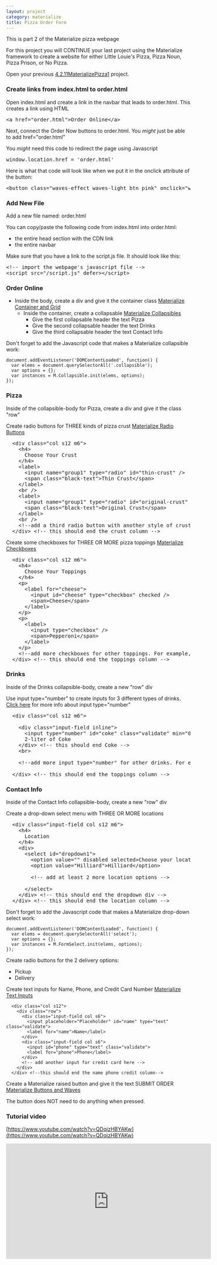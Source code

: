 ```yaml
---
layout: project
category: materialize
title: Pizza Order Form
---
```


This is part 2 of the Materialize pizza webpage


<p><span>For this project you will CONTINUE your last project using the Materialize framework to create a website for either Little Louie's Pizza, Pizza Noun, Pizza Prison, or No Pizza.</span></p>
<p><span>Open your previous <a title="4.2.11MaterializePizza1" href="%24CANVAS_OBJECT_REFERENCE%24/assignments/g6644f8f890f472ed5354a5da6138e740" data-api-endpoint="https://hilliard.instructure.com/api/v1/courses/31582/assignments/847944" data-api-returntype="Assignment">4.2.11MaterializePizza1</a> project.</span></p>
<h3><span>Create links from index.html to order.html</span></h3>
<p><span>Open index.html and create a link in the navbar that leads to order.html. This creates a link using HTML</span></p>
<pre>&lt;a href="order.html"&gt;Order Online&lt;/a&gt;</pre>
<p><span>Next, connect the Order Now buttons to order.html. You <em>might</em> just be able to add href="order.html"</span></p>
<p><span>You <em>might</em> need this code to redirect the page using Javascript</span></p>
<pre><span>window.</span><span class="jspropertycolor">location</span><span>.</span><span class="jspropertycolor">href</span><span> = '</span><span class="jsstringcolor">order.html'</span></pre>
<p><span>Here is what that code will look like when we put it in the onclick attribute of the button:</span></p>
<pre>&lt;button class="waves-effect waves-light btn pink" onclick="window.location.href='order.html'"&gt;ORDER NOW&lt;/button&gt;</pre>
<h3><span>Add New File</span></h3>
<p><span>Add a new file named: order.html</span></p>
<p><span>You can copy/paste the following code from index.html into order.html:</span></p>
<ul>
<li><span>the entire head section with the CDN link</span></li>
<li><span>the entire navbar</span></li>
</ul>
<p><span>Make sure that you have a link to the script.js file. It should look like this:</span></p>
<pre>&lt;!-- import the webpage's javascript file --&gt;<br>&lt;script src="/script.js" defer&gt;&lt;/script&gt;</pre>
<h3><span>Order Online</span></h3>
<ul>
<li>
<span>Inside the body, create a div and give it the container class <a title="Materialize Container and Grid" href="/wd/materialize/materialize-container-and-grid" data-api-endpoint="https://hilliard.instructure.com/api/v1/courses/31582/pages/materialize-container-and-grid" data-api-returntype="Page">Materialize Container and Grid</a></span>
<ul>
<li>
<span>Inside the container, create a collapsable <a title="Materialize Collapsibles" href="/wd/materialize/materialize-collapsibles" data-api-endpoint="https://hilliard.instructure.com/api/v1/courses/31582/pages/materialize-collapsibles" data-api-returntype="Page">Materialize Collapsibles</a></span>
<ul>
<li><span>Give the first collapsable header the text Pizza</span></li>
<li><span>Give the second collapsable header the text Drinks</span></li>
<li><span>Give the third collapsable header the text Contact Info</span></li>
</ul>
</li>
</ul>
</li>
</ul>
<p><span>Don't forget to add the Javascript code that makes a Materialize collapsible work:</span></p>
<pre class=" language-javascript"><code class=" language-javascript"><span class="token punctuation">document.addEventListener('DOMContentLoaded', function() {<br>  var elems = document.querySelectorAll('.collapsible'); <br>  var options = {};<br>  var instances = M.Collapsible.init(elems, options);<br>});</span></code></pre>
<h3><span>Pizza</span></h3>
<p><span>Inside of the collapsible-body for Pizza, create a div and give it the class "row"</span></p>
<p><span>Create radio buttons for THREE kinds of pizza crust <a title="Materialize Radio Buttons" href="/wd/materialize/materialize-radio-buttons-and-checkboxes/" data-api-endpoint="https://hilliard.instructure.com/api/v1/courses/31582/pages/materialize-radio-buttons" data-api-returntype="Page">Materialize Radio Buttons</a></span></p>
<pre>  &lt;div class="col s12 m6"&gt;<br>    &lt;h4&gt;<br>      Choose Your Crust<br>    &lt;/h4&gt;<br>    &lt;label&gt;<br>      &lt;input name="group1" type="radio" id="thin-crust" /&gt;<br>      &lt;span class="black-text"&gt;Thin Crust&lt;/span&gt;<br>    &lt;/label&gt;<br>    &lt;br /&gt;<br>    &lt;label&gt;<br>      &lt;input name="group1" type="radio" id="original-crust" checked /&gt;<br>      &lt;span class="black-text"&gt;Original Crust&lt;/span&gt;<br>    &lt;/label&gt;<br>    &lt;br /&gt;<br>    &lt;!--add a third radio button with another style of crust here. For example, Deep Dish--&gt;<br>  &lt;/div&gt; &lt;!-- this should end the crust column --&gt;</pre>
<p><span>Create some checkboxes for THREE OR MORE pizza toppings <a title="Materialize Checkboxes" href="/wd/materialize/materialize-checkboxes" data-api-endpoint="https://hilliard.instructure.com/api/v1/courses/31582/pages/materialize-checkboxes" data-api-returntype="Page">Materialize Checkboxes</a></span></p>
<pre>  &lt;div class="col s12 m6"&gt;<br>    &lt;h4&gt;<br>      Choose Your Toppings<br>    &lt;/h4&gt;<br>    &lt;p&gt;<br>      &lt;label for="cheese"&gt;<br>        &lt;input id="cheese" type="checkbox" checked /&gt;<br>        &lt;span&gt;Cheese&lt;/span&gt;<br>      &lt;/label&gt;<br>    &lt;/p&gt;<br>    &lt;p&gt;<br>      &lt;label&gt;<br>        &lt;input type="checkbox" /&gt;<br>        &lt;span&gt;Pepperoni&lt;/span&gt;<br>      &lt;/label&gt;<br>    &lt;/p&gt;<br>    &lt;!--add more checkboxes for other toppings. For example, Mushrooms--&gt;<br>  &lt;/div&gt; &lt;!-- this should end the toppings column --&gt;</pre>
<h3><span>Drinks</span></h3>
<p><span>Inside of the Drinks collapsible-body, create a new "row" div</span></p>
<p><span>Use input type="number" to create inputs for 3 different types of drinks. <a href="https://www.w3schools.com/tags/att_input_type_number.asp">Click here</a> for more info about input type="number"</span></p>
<pre>  &lt;div class="col s12 m6"&gt;<br><br>    &lt;div class="input-field inline"&gt;<br>      &lt;input type="number" id="coke" class="validate" min="0" max="5" value="0"/&gt;<br>      2-liter of Coke<br>    &lt;/div&gt; &lt;!-- this should end Coke --&gt;<br>    &lt;br&gt;<br><br>    &lt;!--add more input type="number" for other drinks. For example, Sprite--&gt;<br><br>  &lt;/div&gt; &lt;!-- this should end the toppings column --&gt;</pre>
<h3><span>Contact Info</span></h3>
<p><span>Inside of the Contact Info collapsible-body, create a new "row" div</span></p>
<p><span>Create a drop-down select menu with THREE OR MORE locations</span></p>
<pre>  &lt;div class="input-field col s12 m6"&gt;<br>    &lt;h4&gt;<br>      Location<br>    &lt;/h4&gt;<br>    &lt;div&gt;<br>      &lt;select id="dropdown1"&gt;<br>        &lt;option value="" disabled selected&gt;Choose your location&lt;/option&gt;<br>        &lt;option value="Hilliard"&gt;Hilliard&lt;/option&gt;<br>        <br>        &lt;!-- add at least 2 more location options --&gt;<br><br>      &lt;/select&gt;<br>    &lt;/div&gt; &lt;!-- this should end the dropdown div --&gt;<br>  &lt;/div&gt; &lt;!-- this should end the location column --&gt;</pre>
<p><span>Don't forget to add the Javascript code that makes a Materialize drop-down select work:</span></p>
<pre class=" language-javascript"><code class=" language-javascript">document.addEventListener('DOMContentLoaded', function() {<br>  var elems = document.querySelectorAll('select');<br>  var options = {};<br>  var instances = M.FormSelect.init(elems, options);<br>});</code></pre>
<p><span>Create radio buttons for the 2 delivery options:</span></p>
<ul>
<li><span>Pickup</span></li>
<li><span>Delivery</span></li>
</ul>
<p><span>Create text inputs for Name, Phone, and Credit Card Number <a title="Materialize Text Inputs" href="/wd/materialize/materialize-text-inputs" data-api-endpoint="https://hilliard.instructure.com/api/v1/courses/31582/pages/materialize-text-inputs" data-api-returntype="Page">Materialize Text Inputs</a></span></p>
<pre class=" language-markup"><code class=" language-markup"><span class="token tag"><span class="token punctuation">  &lt;</span>div <span class="token attr-name">class</span><span class="token attr-value"><span class="token punctuation">=</span><span class="token punctuation">"</span>col s12<span class="token punctuation">"</span></span><span class="token punctuation">&gt;</span></span>
    <span class="token tag"><span class="token punctuation">&lt;</span>div <span class="token attr-name">class</span><span class="token attr-value"><span class="token punctuation">=</span><span class="token punctuation">"</span>row<span class="token punctuation">"</span></span><span class="token punctuation">&gt;</span></span>
      <span class="token tag"><span class="token punctuation">&lt;</span>div <span class="token attr-name">class</span><span class="token attr-value"><span class="token punctuation">=</span><span class="token punctuation">"</span>input-field col s6<span class="token punctuation">"</span></span><span class="token punctuation">&gt;</span></span>
        <span class="token tag"><span class="token punctuation">&lt;</span>input <span class="token attr-name">placeholder</span><span class="token attr-value"><span class="token punctuation">=</span><span class="token punctuation">"</span>Placeholder<span class="token punctuation">"</span></span> <span class="token attr-name">id</span><span class="token attr-value"><span class="token punctuation">=</span><span class="token punctuation">"</span>name<span class="token punctuation">"</span></span> <span class="token attr-name">type</span><span class="token attr-value"><span class="token punctuation">=</span><span class="token punctuation">"</span>text<span class="token punctuation">"</span></span> <span class="token attr-name">class</span><span class="token attr-value"><span class="token punctuation">=</span><span class="token punctuation">"</span>validate<span class="token punctuation">"</span></span><span class="token punctuation">&gt;</span></span>
        <span class="token tag"><span class="token punctuation">&lt;</span>label <span class="token attr-name">for</span><span class="token attr-value"><span class="token punctuation">=</span><span class="token punctuation">"</span>name<span class="token punctuation">"</span></span><span class="token punctuation">&gt;</span></span>Name<span class="token tag"><span class="token punctuation">&lt;/</span>label<span class="token punctuation">&gt;</span></span>
      <span class="token tag"><span class="token punctuation">&lt;/</span>div<span class="token punctuation">&gt;</span></span>
      <span class="token tag"><span class="token punctuation">&lt;</span>div <span class="token attr-name">class</span><span class="token attr-value"><span class="token punctuation">=</span><span class="token punctuation">"</span>input-field col s6<span class="token punctuation">"</span></span><span class="token punctuation">&gt;</span></span>
        <span class="token tag"><span class="token punctuation">&lt;</span>input <span class="token attr-name">id</span><span class="token attr-value"><span class="token punctuation">=</span><span class="token punctuation">"</span>phone<span class="token punctuation">"</span></span> <span class="token attr-name">type</span><span class="token attr-value"><span class="token punctuation">=</span><span class="token punctuation">"</span>text<span class="token punctuation">"</span></span> <span class="token attr-name">class</span><span class="token attr-value"><span class="token punctuation">=</span><span class="token punctuation">"validate</span><span class="token punctuation">"</span></span><span class="token punctuation">&gt;</span></span>
        <span class="token tag"><span class="token punctuation">&lt;</span>label <span class="token attr-name">for</span><span class="token attr-value"><span class="token punctuation">=</span><span class="token punctuation">"</span>phone<span class="token punctuation">"</span></span><span class="token punctuation">&gt;</span></span>Phone<span class="token tag"><span class="token punctuation">&lt;/</span>label<span class="token punctuation">&gt;</span></span>
      <span class="token tag"><span class="token punctuation">&lt;/</span>div<span class="token punctuation">&gt;<br></span></span>      &lt;!-- add another input for credit card here --&gt;
    <span class="token tag"><span class="token punctuation">&lt;/</span>div<span class="token punctuation">&gt;</span></span>
  <span class="token tag"><span class="token punctuation">&lt;/</span>div<span class="token punctuation">&gt; &lt;!--this should end the name phone credit column--&gt;</span></span></code></pre>
<p><span>Create a Materialize raised button and give it the text SUBMIT ORDER <a title="Materialize Buttons and Waves" href="/wd/materialize/materialize-buttons-and-waves" data-api-endpoint="https://hilliard.instructure.com/api/v1/courses/31582/pages/materialize-buttons-and-waves" data-api-returntype="Page">Materialize Buttons and Waves</a></span></p>
<p><span>The button does NOT need to do anything when pressed.</span></p>

### Tutorial video

[https://www.youtube.com/watch?v=QDqizHBYAKw](https://www.youtube.com/watch?v=QDqizHBYAKw)
<iframe width="560" height="315" src="https://www.youtube.com/embed/QDqizHBYAKw" frameborder="0" allow="accelerometer; autoplay; encrypted-media; gyroscope; picture-in-picture" allowfullscreen></iframe>
